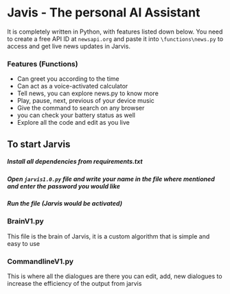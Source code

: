 # Javis - The personal AI Assistant
It is completely written in Python, with features listed down below. You need to create a free API ID at `newsapi.org` and paste it into `\functions\news.py` to access and get live news updates in Jarvis.

### Features (Functions)
- Can greet you according to the time
- Can act as a voice-activated calculator
- Tell news, you can explore news.py to know more
- Play, pause, next, previous of your device music
- Give the command to search on any browser
- you can check your battery status as well
- Explore all the code and edit as you live

## To start Jarvis
##### Install all dependencies from requirements.txt
##### Open `jarvis1.0.py` file and write your name in the file where mentioned and enter the password you would like
##### Run the file (Jarvis would be activated)

### BrainV1.py 
This file is the brain of Jarvis, it is a custom algorithm that is simple and easy to use

### CommandlineV1.py
This is where all the dialogues are there you can edit, add, new dialogues to increase the efficiency of the output from jarvis
